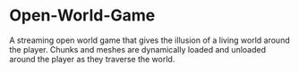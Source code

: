 # Open-World-Game
A streaming open world game that gives the illusion of a living world around the player. 
Chunks and meshes are dynamically loaded and unloaded around the player as they traverse the world. 
